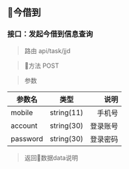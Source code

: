 ## 今借到
### 接口：发起今借到信息查询
>路由 api/task/jjd

>方法 POST

>参数

参数名|类型|说明
---|:--:|---:
mobile|string(11)|手机号
account|string(30)|登录账号
password|string(30)|登录密码

>返回数据data说明
